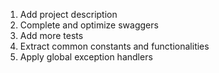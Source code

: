 1. Add project description
2. Complete and optimize swaggers
3. Add more tests
4. Extract common constants and functionalities
5. Apply global exception handlers